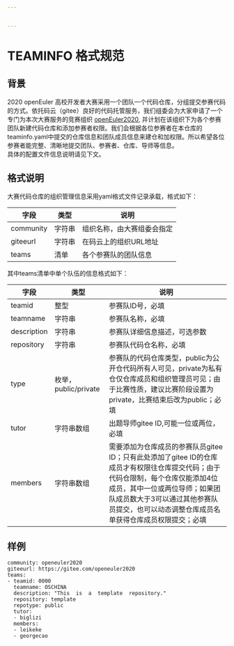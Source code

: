 ```yaml
---


---
```


<h1 id="teaminfo-格式规范">TEAMINFO 格式规范</h1>
<h2 id="背景">背景</h2>
<p>2020 openEuler 高校开发者大赛采用一个团队一个代码仓库，分组提交参赛代码的方式。依托码云（gitee）良好的代码托管服务，我们组委会为大家申请了一个专门为本次大赛服务的竞赛组织 <a href="https://gitee.com/openeuler2020">openEuler2020</a>, 并计划在该组织下为各个参赛团队新建代码仓库和添加参赛者权限。我们会根据各位参赛者在本仓库的teaminfo.yaml中提交的仓库信息和团队成员信息来建仓和加权限。所以希望各位参赛者能完整、清晰地提交团队、参赛者、仓库、导师等信息。<br>
具体的配置文件信息说明请见下文。</p>
<h2 id="格式说明">格式说明</h2>
<p>大赛代码仓库的组织管理信息采用yaml格式文件记录承载，格式如下：</p>

<table>
<thead>
<tr>
<th>字段</th>
<th>类型</th>
<th>说明</th>
</tr>
</thead>
<tbody>
<tr>
<td>community</td>
<td>字符串</td>
<td>组织名称，由大赛组委会指定</td>
</tr>
<tr>
<td>giteeurl</td>
<td>字符串</td>
<td>在码云上的组织URL地址</td>
</tr>
<tr>
<td>teams</td>
<td>清单</td>
<td>各个参赛队的团队信息</td>
</tr>
</tbody>
</table><p>其中teams清单中单个队伍的信息格式如下：</p>

<table>
<thead>
<tr>
<th>字段</th>
<th>类型</th>
<th>说明</th>
</tr>
</thead>
<tbody>
<tr>
<td>teamid</td>
<td>整型</td>
<td>参赛队ID号，必填</td>
</tr>
<tr>
<td>teamname</td>
<td>字符串</td>
<td>参赛队名称，必填</td>
</tr>
<tr>
<td>description</td>
<td>字符串</td>
<td>参赛队详细信息描述，可选参数</td>
</tr>
<tr>
<td>repository</td>
<td>字符串</td>
<td>参赛队代码仓名称，必填</td>
</tr>
<tr>
<td>type</td>
<td>枚举，public/private</td>
<td>参赛队的代码仓库类型，public为公开仓代码所有人可见，private为私有仓仅仓库成员和组织管理员可见；由于比赛性质，建议比赛阶段设置为private，比赛结束后改为public；必填</td>
</tr>
<tr>
<td>tutor</td>
<td>字符串数组</td>
<td>出题导师gitee ID,可能一位或两位，必填</td>
</tr>
<tr>
<td>members</td>
<td>字符串数组</td>
<td>需要添加为仓库成员的参赛队员gitee ID；只有此处添加了gitee ID的仓库成员才有权限往仓库提交代码；由于代码仓限制，每个仓库仅能添加4位成员，其中一位或两位导师；如果团队成员数大于3可以通过其他参赛队员提交，也可以动态调整仓库成员名单获得仓库成员权限提交；必填</td>
</tr>
</tbody>
</table><h2 id="样例">样例</h2>
<pre><code>community: openeuler2020
giteeurl: https://gitee.com/openeuler2020
teams:
- teamid: 0000
  teamname: OSCHINA
  description: "This  is  a  template  repository."
  repository: template
  repotype: public
  tutor: 
  - biglizi
  members:
  - leikeke
  - georgecao
</code></pre>

